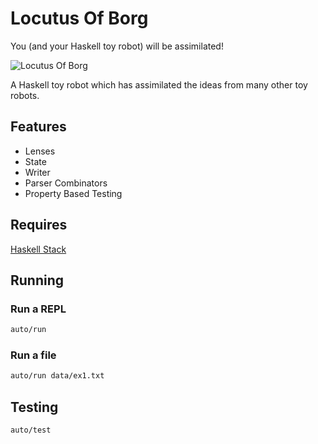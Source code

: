 # Locutus Of Borg

You (and your Haskell toy robot) will be assimilated!

![Locutus Of Borg](https://i.imgur.com/n7nKjHR.gif)

A Haskell toy robot which has assimilated the ideas from many other toy robots.

## Features

- Lenses
- State
- Writer
- Parser Combinators
- Property Based Testing

## Requires

[Haskell Stack](https://www.haskellstack.org)

## Running

### Run a REPL

```bash
auto/run
```

### Run a file

```bash
auto/run data/ex1.txt
```

## Testing

```bash
auto/test
```
